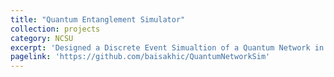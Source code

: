 ```yaml
---
title: "Quantum Entanglement Simulator"
collection: projects
category: NCSU
excerpt: 'Designed a Discrete Event Simualtion of a Quantum Network in which a Source transmitted entangled photons to two distinct receivers. Through analysis of coincidence click rates, we conclusively demonstrated that, at certain levels of rotation, the Bell Inequality was violated, thus, showcasing the potential of quantum mechanics to enable highly secure and efficient communication. Our results achieved a high rate of fidelity (90%) for non-mixed pairs, with mixed pairs showing about 70% fidelity.'
pagelink: 'https://github.com/baisakhic/QuantumNetworkSim'
---
```

